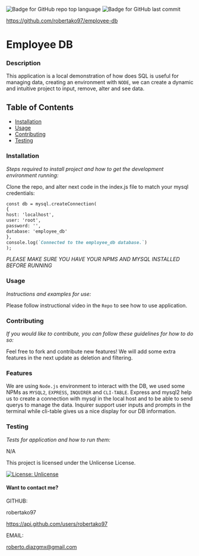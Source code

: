 

![Badge for GitHub repo top language](https://img.shields.io/github/languages/top/robertako97/employee-db?style=flat&logo=appveyor) ![Badge for GitHub last commit](https://img.shields.io/github/last-commit/robertako97/employee-db?style=flat&logo=appveyor) 

https://github.com/robertako97/employee-db
# Employee DB
### Description
This application is a local demonstration of how does SQL is useful for managing data, creating an environment with `NODE`, we can create a dynamic and intuitive project to input, remove, alter and see data.

## Table of Contents
 * [Installation](#installation) 
  * [Usage](#usage) 
 * [Contributing](#contributing) 
 * [Testing](#testing)
 

### Installation
*Steps required to install project and how to get the development environment running:*

Clone the repo, and alter next code in the index.js file to match your mysql credentials: 

```md
const db = mysql.createConnection(
{
host: 'localhost',
user: 'root',
password: '',
database: 'employee_db'
},
console.log(`Connected to the employee_db database.`)
);
```
*PLEASE MAKE SURE YOU HAVE YOUR NPMS AND MYSQL INSTALLED BEFORE RUNNING*

### Usage
*Instructions and examples for use:*

Please follow instructional video in the `Repo` to see how to use application.

### Contributing
*If you would like to contribute, you can follow these guidelines for how to do so:*

Feel free to fork and contribute new features! We will add some extra features in the next update as deletion and filtering.

### Features
We are using `Node.js` environment to interact with the DB, we used some NPMs as `MYSQL2`, `EXPRESS`, `INQUIRER` and `CLI-TABLE`. Express and mysql2 help us to create a connection with mysql in the local host and to be able to send querys to manage the data. Inquirer support user inputs and prompts in the terminal while cli-table gives us a nice display for our DB information.

### Testing
*Tests for application and how to run them:* 

N/A

This project is licensed under the Unlicense License.

[![License: Unlicense](https://img.shields.io/badge/license-Unlicense-blue.svg)](https://opensource.org/license/unlicense/)



#### Want to contact me?

GITHUB:

robertako97
 
https://api.github.com/users/robertako97

EMAIL: 

roberto.diazgmx@gmail.com

